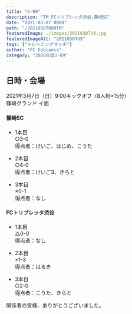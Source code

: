 ```yaml
---
title: "U-09"
description: "TM FCトリプレッタ渋谷,篠崎SC"
date: "2021-03-07 0900"
path: "/20210307U09TM"
featuredImage: ./images/20210307U9.jpg
featuredImageAlt: "20210307U9"
tags: ["トレーニングマッチ"]
author: "FC Esblanco"
category: "2020年度U-09"
---
```


## 日時・会場

2021年3月7日（日）9:00キックオフ（8人制×15分）<br>
篠崎グランド イ面

#### 篠崎SC

* 1本目<br>
○3-0<br>
得点者：けいご、はじめ、こうた

* 2本目<br>
○4-0<br>
得点者：けいご3、きらと

* 3本目<br>
×0-1<br>
得点者：なし

#### FCトリプレッタ渋谷

* 1本目<br>
△0-0<br>
得点者：なし

* 2本目<br>
×1-3<br>
得点者：はるき

* 3本目<br>
○2-0<br>
得点者：こうた、きらと


関係者の皆様、ありがとうございました。


